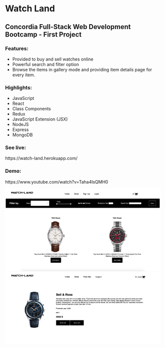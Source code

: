 <h1> Watch Land </h1>
<h2> Concordia Full-Stack Web Development Bootcamp - First Project</h2>
<h3>Features: </h3>

 <ul>    
   <li> Provided to buy and sell watches online</li>
   <li> Powerful search and filter option</li>
   <li> Browse the items in gallery mode and providing item details page for every item.</li>  
 </ul>
   
<h3>Highlights: </h3>
 <ul>  
   <li> JavaScript</li>
   <li> React</li>
   <li> Class Components</li>
   <li> Redux</li>
   <li> JavaScript Extension (JSX) </li>
   <li> NodeJS </li>
   <li> Express </li>
   <li> MongoDB</li>
 </ul>
<h3>See live: </h3>   
   <p>https://watch-land.herokuapp.com/</p>
<h3>Demo: </h3>
   <p>https://www.youtube.com/watch?v=Taha4IsQMH0</p>

<img src="./public/git-gallery.png" alt="gallery">
<img src="./public/git-item.png" alt="item">
